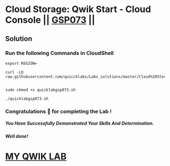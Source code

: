 # Cloud Storage: Qwik Start - Cloud Console || [GSP073](https://www.cloudskillsboost.google/games/5731/labs/36626) ||

## Solution

### Run the following Commands in CloudShell
```
export REGION=
```
```
curl -LO raw.githubusercontent.com/quiccklabs/Labs_solutions/master/Cloud%20Storage%20Qwik%20Start%20Cloud%20Console/quicklabgsp073.sh


sudo chmod +x quicklabgsp073.sh

./quicklabgsp073.sh
```
### Congratulations 🎉 for completing the Lab !

##### *You Have Successfully Demonstrated Your Skills And Determination.*

#### *Well done!*

# [MY QWIK LAB](https://www.youtube.com/@MyQwiklab)
